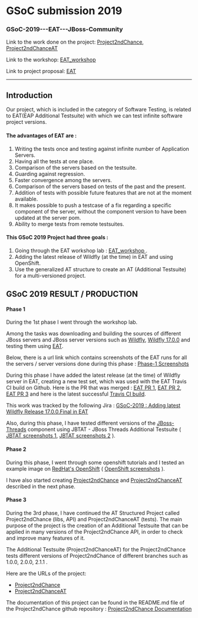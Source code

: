 GSoC submission 2019 
===================

### GSoC-2019---EAT---JBoss-Community

Link to the work done on the project: [Project2ndChance](https://github.com/Lkop/Project2ndChance), [Project2ndChanceAT](https://github.com/Lkop/Project2ndChanceAT)


Link to the workshop: [EAT_workshop ](https://www.dropbox.com/s/bebhyd1iz7cg1i2/EAT_WORKSHOP.odt?dl=0)

Link to project proposal: [EAT](https://summerofcode.withgoogle.com/projects/#5914339578478592)

----------

Introduction
-------------

Our project, which is included in the category of Software Testing, is related to EAT(EAP Additional Testsuite) with which we can test infinite software project versions. 


#### The advantages of EAT are :

1. Writing the tests once and testing against infinite number of Application Servers.
2. Having all the tests at one place.
3. Comparison of the servers based on the testsuite.
4. Guarding against regression.
5. Faster convergence among the servers.
6. Comparison of the servers based on tests of the past and the present.
7. Addition of tests with possible future features that are not at the moment available.
8. It makes possible to push a testcase of a fix regarding a specific component of the server, without the component version to have been updated at the server pom.
9. Ability to merge tests from remote testsuites.


#### This GSoC 2019 Project had three goals :

1. Going through the EAT workshop lab : [EAT_workshop ](https://www.dropbox.com/s/bebhyd1iz7cg1i2/EAT_WORKSHOP.odt?dl=0) .
2. Adding the latest release of Wildfly (at the time) in EAT and using OpenShift.
3. Use the generalized AT structure to create an AT (Additional Testsuite) for a multi-versioned project.


GSoC 2019 RESULT / PRODUCTION
------------------------------

#### Phase 1

During the 1st phase I went through the workshop lab. 

Among the tasks was downloading and building the sources of different JBoss servers and JBoss server versions such as [Wildfly](https://github.com/wildfly/wildfly), [Wildfly 17.0.0](https://github.com/wildfly/wildfly/releases/tag/17.0.0.Final) and testing them using [EAT](https://github.com/jboss-set/eap-additional-testsuite). 

Below, there is a url link which contains screenshots of the EAT runs for all the servers / server versions done during this phase :
[Phase-1 Screenshots](https://www.dropbox.com/sh/dphkoqquhkob97o/AAD9UE9ru8-Wt6Iz-_Vytm_Ea/Build%20Screenshots)

During this phase I have added the latest release (at the time) of Wildfly server in EAT, creating a new test set, which was used with the EAT Travis CI build on Github.  Here is the PR that was merged : [EAT PR 1](https://github.com/jboss-set/eap-additional-testsuite/pull/82), [EAT PR 2](https://github.com/jboss-set/eap-additional-testsuite/pull/86), [EAT PR 3](https://github.com/jboss-set/eap-additional-testsuite/pull/87) and here is the latest successful [Travis CI build](https://travis-ci.org/jboss-set/eap-additional-testsuite/builds/544100495).

This work was tracked by the following Jira : [GSoC-2019 : Adding latest Wildfly Release 17.0.0.Final in EAT](https://issues.jboss.org/browse/WFLY-12178)

Also, during this phase, I have tested different versions of the [JBoss-Threads](https://github.com/jbossas/jboss-threads) component using JBTAT - JBoss Threads Additional Testsuite ( [JBTAT screenshots 1](https://www.dropbox.com/sh/dphkoqquhkob97o/AAAE-ORHG3ZJz8cwoq34SZNOa/Build%20Screenshots/success-JBTAT-999-SNAPSHOT-15-6-2019.png?dl=0), [JBTAT screenshots 2](https://www.dropbox.com/sh/dphkoqquhkob97o/AAB47M_0wO7yxNdOiKBEFYk3a/Build%20Screenshots/success-JBTAT-TESTS-999-SNAPSHOT-19-6-2019.png?dl=0) ).



#### Phase 2

During this phase, I went through some openshift tutorials and I tested an example image on [RedHat's OpenShift](https://www.openshift.com/) ( [OpenShift screenshots](https://www.dropbox.com/sh/dphkoqquhkob97o/AABNCx9ig99qpTaeguSnwXeqa/openshift-example) ).

I have also started creating [Project2ndChance](https://github.com/Lkop/Project2ndChance) and [Project2ndChanceAT](https://github.com/Lkop/Project2ndChanceAT) described in the next phase.



#### Phase 3

During the 3rd phase, I have continued the AT Structured Project called Project2ndChance (libs, API) and Project2ndChanceAT (tests). The main purpose of the project is the creation of an Additional Testsuite that can be applied in many versions of the Project2ndChance API, in order to check and improve many features of it.

The Additional Testsuite (Project2ndChanceAT) for the Project2ndChance tests different versions of Project2ndChance of different branches such as 1.0.0, 2.0.0, 2.1.1 .

Here are the URLs of the project:
* [Project2ndChance](https://github.com/Lkop/Project2ndChance)
* [Project2ndChanceAT](https://github.com/Lkop/Project2ndChanceAT)

The documentation of this project can be found in the README<span></span>.md file of the Project2ndChance github repository : [Project2ndChance Documentation](https://github.com/Lkop/Project2ndChance/blob/master/README.md)
